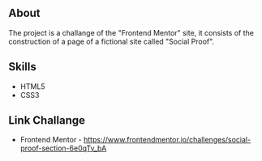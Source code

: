 ## About
The project is a challange of the "Frontend Mentor" site, it consists of the construction of a page of a fictional site called "Social Proof".

## Skills
-  HTML5
-  CSS3

## Link Challange
-  Frontend Mentor - https://www.frontendmentor.io/challenges/social-proof-section-6e0qTv_bA
